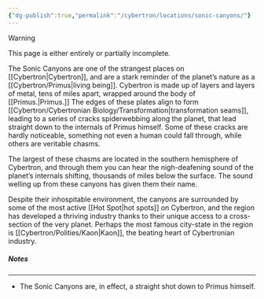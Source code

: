 ```yaml
---
{"dg-publish":true,"permalink":"/cybertron/locations/sonic-canyons/"}
---
```

  
>[!warning] 
>This page is either entirely or partially incomplete. 

The Sonic Canyons are one of the strangest places on [[Cybertron\|Cybertron]], and are a stark reminder of the planet’s nature as a [[Cybertron/Primus\|living being]]. Cybertron is made up of layers and layers of metal, tens of miles apart, wrapped around the body of [[Primus.\|Primus.]] The edges of these plates align to form [[Cybertron/Cybertronian Biology/Transformation\|transformation seams]], leading to a series of cracks spiderwebbing along the planet, that lead straight down to the internals of Primus himself. Some of these cracks are hardly noticeable, something not even a human could fall through, while others are veritable chasms. 

The largest of these chasms are located in the southern hemisphere of Cybertron, and through them you can hear the nigh-deafening sound of the planet’s internals shifting, thousands of miles below the surface. The sound welling up from these canyons has given them their name. 

Despite their inhospitable environment, the canyons are surrounded by some of the most active [[Hot Spot\|hot spots]] on Cybertron, and the region has developed a thriving industry thanks to their unique access to a cross-section of the very planet. Perhaps the most famous city-state in the region is [[Cybertron/Polities/Kaon\|Kaon]], the beating heart of Cybertronian industry. 
##### Notes
---
- The Sonic Canyons are, in effect, a straight shot down to Primus himself. 
